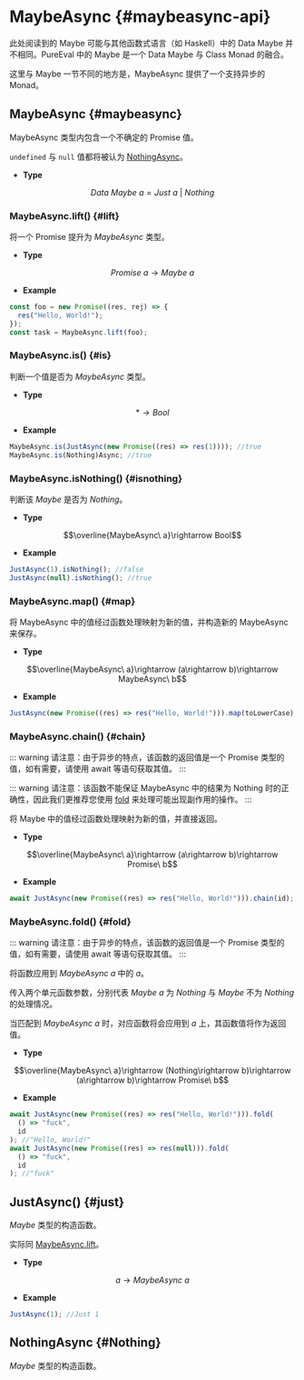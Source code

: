 # MaybeAsync {#maybeasync-api}

此处阅读到的 Maybe 可能与其他函数式语言（如 Haskell）中的 Data Maybe 并不相同。PureEval 中的 Maybe 是一个 Data Maybe 与 Class Monad 的融合。

这里与 Maybe 一节不同的地方是，MaybeAsync 提供了一个支持异步的 Monad。

## MaybeAsync {#maybeasync}

MaybeAsync 类型内包含一个不确定的 Promise 值。

`undefined` 与 `null` 值都将被认为 [NothingAsync](#Noting)。

- **Type**

$$Data\ Maybe\ a=Just\ a\ |\ Nothing$$

### MaybeAsync.lift() {#lift}

将一个 Promise 提升为 $MaybeAsync$ 类型。

- **Type**

$$Promise\ a\rightarrow Maybe\ a$$

- **Example**

```js
const foo = new Promise((res, rej) => {
  res("Hello, World!");
});
const task = MaybeAsync.lift(foo);
```

### MaybeAsync.is() {#is}

判断一个值是否为 $MaybeAsync$ 类型。

- **Type**

$$*\rightarrow Bool$$

- **Example**

```js
MaybeAsync.is(JustAsync(new Promise((res) => res(1)))); //true
MaybeAsync.is(Nothing)Async; //true
```

### MaybeAsync.isNothing() {#isnothing}

判断该 $Maybe$ 是否为 $Nothing$。

- **Type**

$$\overline{MaybeAsync\ a}\rightarrow Bool$$

- **Example**

```js
JustAsync(1).isNothing(); //false
JustAsync(null).isNothing(); //true
```

### MaybeAsync.map() {#map}

将 MaybeAsync 中的值经过函数处理映射为新的值，并构造新的 MaybeAsync 来保存。

- **Type**

$$\overline{MaybeAsync\ a}\rightarrow (a\rightarrow b)\rightarrow MaybeAsync\ b$$

- **Example**

```js
JustAsync(new Promise((res) => res("Hello, World!"))).map(toLowerCase); // MaybeAsync "hello, world!"
```

### MaybeAsync.chain() {#chain}

::: warning
请注意：由于异步的特点，该函数的返回值是一个 Promise 类型的值，如有需要，请使用 await 等语句获取其值。
:::

::: warning
请注意：该函数不能保证 MaybeAsync 中的结果为 Nothing 时的正确性，因此我们更推荐您使用 [fold](#fold) 来处理可能出现副作用的操作。
:::

将 Maybe 中的值经过函数处理映射为新的值，并直接返回。

- **Type**

$$\overline{MaybeAsync\ a}\rightarrow (a\rightarrow b)\rightarrow Promise\ b$$

- **Example**

```js
await JustAsync(new Promise((res) => res("Hello, World!"))).chain(id); //"Hello, World!"
```

### MaybeAsync.fold() {#fold}

::: warning
请注意：由于异步的特点，该函数的返回值是一个 Promise 类型的值，如有需要，请使用 await 等语句获取其值。
:::

将函数应用到 $MaybeAsync\ a$ 中的 $a$。

传入两个单元函数参数，分别代表 $Maybe\ a$ 为 $Nothing$ 与 $Maybe$ 不为 $Nothing$ 的处理情况。

当匹配到 $MaybeAsync\ a$ 时，对应函数将会应用到 $a$ 上，其函数值将作为返回值。

- **Type**

$$\overline{MaybeAsync\ a}\rightarrow (Nothing\rightarrow b)\rightarrow (a\rightarrow b)\rightarrow Promise\ b$$

- **Example**

```js
await JustAsync(new Promise((res) => res("Hello, World!"))).fold(
  () => "fuck",
  id
); //"Hello, World!"
await JustAsync(new Promise((res) => res(null))).fold(
  () => "fuck",
  id
); //"fuck"
```

## JustAsync() {#just}

$Maybe$ 类型的构造函数。

实际同 [MaybeAsync.lift](#lift)。

- **Type**

$$a\rightarrow MaybeAsync\ a$$

- **Example**

```js
JustAsync(1); //Just 1
```

## NothingAsync {#Nothing}

$Maybe$ 类型的构造函数。
